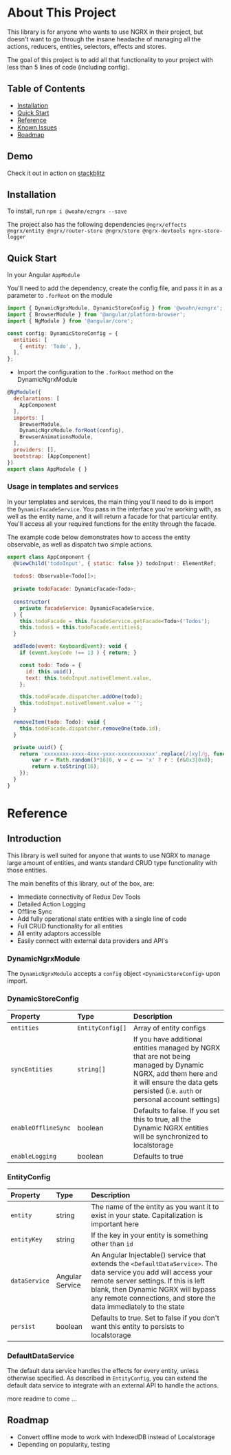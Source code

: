 # About This Project
This library is for anyone who wants to use NGRX in their project, but doesn't want to go through the insane headache
of managing all the actions, reducers, entities, selectors, effects and stores.

The goal of this project is to add all that functionality to your project with less than 5 lines of code (including config).

## Table of Contents
- [Installation](#installation)
- [Quick Start](#quick-start)
- [Reference](#reference)
- [Known Issues](#known-issues)
- [Roadmap](#roadmap)

## Demo
Check it out in action on [stackblitz](https://stackblitz.com/edit/angular-1al2rp)

## Installation
To install, run
`npm i @woahn/ezngrx --save`

The project also has the following dependencies
`@ngrx/effects @ngrx/entity @ngrx/router-store @ngrx/store @ngrx-devtools ngrx-store-logger`

## Quick Start
In your Angular `AppModule`

You'll need to add the dependency, create the config file, and pass it in as a parameter to `.forRoot` on the module

```javascript
import { DynamicNgrxModule, DynamicStoreConfig } from '@woahn/ezngrx';
import { BrowserModule } from '@angular/platform-browser';
import { NgModule } from '@angular/core';

const config: DynamicStoreConfig = {
  entities: [
    { entity: 'Todo', },
  ],
};
```
- Import the configuration to the `.forRoot` method on the DynamicNgrxModule
```javascript
@NgModule({
  declarations: [
    AppComponent
  ],
  imports: [
    BrowserModule,
    DynamicNgrxModule.forRoot(config),
    BrowserAnimationsModule,
  ],
  providers: [],
  bootstrap: [AppComponent]
})
export class AppModule { }

```

### Usage in templates and services
In your templates and services, the main thing you'll need to do is import the `DynamicFacadeService`.
You pass in the interface you're working with, as well as the entity name, and it will return a facade
for that particular entity. You'll access all your required functions for the entity through the facade.

The example code below demonstrates how to access the entity observable, as well as dispatch two simple actions.

```javascript
export class AppComponent {
  @ViewChild('todoInput', { static: false }) todoInput!: ElementRef;
  
  todos$: Observable<Todo[]>;
  
  private todoFacade: DynamicFacade<Todo>;
  
  constructor(
    private facadeService: DynamicFacadeService,
  ) {
    this.todoFacade = this.facadeService.getFacade<Todo>('Todos');
    this.todos$ = this.todoFacade.entities$;
  }

  addTodo(event: KeyboardEvent): void {
    if (event.keyCode !== 13 ) { return; }

    const todo: Todo = {
      id: this.uuid(),
      text: this.todoInput.nativeElement.value,
    };

    this.todoFacade.dispatcher.addOne(todo);
    this.todoInput.nativeElement.value = '';
  }

  removeItem(todo: Todo): void {
    this.todoFacade.dispatcher.removeOne(todo.id);
  }

  private uuid() {
    return 'xxxxxxxx-xxxx-4xxx-yxxx-xxxxxxxxxxxx'.replace(/[xy]/g, function(c) {
        var r = Math.random()*16|0, v = c == 'x' ? r : (r&0x3|0x8);
        return v.toString(16);
    });
  }
}

```


# Reference
## Introduction
This library is well suited for anyone that wants to use NGRX to manage large amount of entities,
and wants standard CRUD type functionality with those entities.

The main benefits of this library, out of the box, are:
- Immediate connectivity of Redux Dev Tools
- Detailed Action Logging
- Offline Sync
- Add fully operational state entities with a single line of code
- Full CRUD functionality for all entities
- All entity adaptors accessible
- Easily connect with external data providers and API's


### DynamicNgrxModule

The `DynamicNgrxModule` accepts a `config` object `<DynamicStoreConfig>` upon import. 

### DynamicStoreConfig

| Property | Type | Description|
|:---------|:-----|:-----------|
|`entities`| `EntityConfig[]` | Array of entity configs|
|`syncEntities`|`string[]`| If you have additional entities managed by NGRX that are not being managed by Dynamic NGRX, add them here and it will ensure the data gets persisted (i.e. `auth` or personal account settings)|
|`enableOfflineSync`|boolean|Defaults to false. If you set this to true, all the Dynamic NGRX entities will be synchronized to localstorage|
|`enableLogging`|boolean|Defaults to true|

### EntityConfig

| Property | Type | Description|
|:---------|:-----|:-----------|
|`entity`| string | The name of the entity as you want it to exist in your state. Capitalization is important here |
|`entityKey`|string| If the key in your entity is something other than `id`|
|`dataService`|Angular Service| An Angular Injectable() service that extends the `<DefaultDataService>`. The data service you add will access your remote server settings. If this is left blank, then Dynamic NGRX will bypass any remote connections, and store the data immediately to the state|
|`persist`|boolean|Defaults to true. Set to false if you don't want this entity to persists to localstorage|

### DefaultDataService
The default data service handles the effects for every entity, unless otherwise specified. As described in `EntityConfig`, you can extend the default data service to integrate with an external API to handle the actions.

more readme to come ...

## Roadmap
- Convert offline mode to work with IndexedDB instead of Localstorage
- Depending on popularity, testing